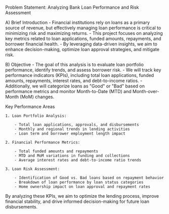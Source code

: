 Problem Statement: Analyzing Bank Loan Performance and Risk Assessment

A) Brief Introduction
		- Financial institutions rely on loans as a primary source of revenue, but effectively managing loan performance is critical to minimizing risk and maximizing returns. 
		- This project focuses on analyzing key metrics related to loan applications, funded amounts, repayments, and borrower financial health. 
		- By leveraging data-driven insights, we aim to enhance decision-making, optimize loan approval strategies, and mitigate risk.

B) Objective
		- The goal of this analysis is to evaluate loan portfolio performance, identify trends, and assess borrower risk. 
		- We will track key performance indicators (KPIs), including  total loan applications, funded amounts, repayments, interest rates, and debt-to-income ratios. 
		- Additionally, we will categorize loans as "Good" or "Bad" based on  	performance metrics and monitor Month-to-Date (MTD) and Month-over-Month (MoM) changes.

Key Performance Areas

	1. Loan Portfolio Analysis:

		- Total loan applications, approvals, and disbursements
		- Monthly and regional trends in lending activities
		- Loan term and borrower employment length impact

	2. Financial Performance Metrics:

		- Total funded amounts and repayments
		- MTD and MoM variations in funding and collections
		- Average interest rates and debt-to-income ratio trends
		
	3. Loan Risk Assessment:

		- Identification of Good vs. Bad loans based on repayment behavior
		- Breakdown of loan performance by loan status categories
		- Home ownership impact on loan approval and repayment rates
		

By analyzing these KPIs, we aim to optimize the lending process, improve financial stability, and drive informed decision-making for future loan disbursements.